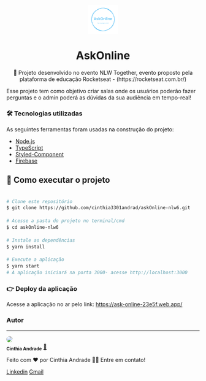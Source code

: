 
<p align="center"> 
<img src="https://github.com/cinthia3301andrad/askOnline-nlw6/blob/develop/src/assets/images/logo.png" align="center" width="15%"></img>
</p>
<h1 align="center">AskOnline</h1>

<p align="center">🚀 Projeto desenvolvido no evento NLW Together, evento proposto pela plataforma de educação Rocketseat - (https://rocketseat.com.br/)</p>

<p align="left">Esse projeto tem como objetivo criar salas onde os usuários poderão fazer perguntas e o admin poderá as dúvidas da sua audiência em tempo-real!</p>


### 🛠 Tecnologias utilizadas

As seguintes ferramentas foram usadas na construção do projeto:
- [Node.js](https://nodejs.org/en/)
- [TypeScript](https://www.typescriptlang.org/)
- [Styled-Component](https://styled-components.com/)
- [Firebase](https://firebase.google.com/?gclid=Cj0KCQjw_dWGBhDAARIsAMcYuJwnUiuxXLNXHPiwx7j5-tMzXdGXG4-jnKmfpBBE7cQbAJTipHT3RdcaAsQnEALw_wcB&gclsrc=aw.ds)

## 🚀 Como executar o projeto

```bash

# Clone este repositório
$ git clone https://github.com/cinthia3301andrad/askOnline-nlw6.git

# Acesse a pasta do projeto no terminal/cmd
$ cd askOnline-nlw6

# Instale as dependências
$ yarn install

# Execute a aplicação 
$ yarn start
# A aplicação iniciará na porta 3000- acesse http://localhost:3000

```

### 👉 Deploy da aplicação
Acesse a aplicação no ar pelo link: https://ask-online-23e5f.web.app/
### Autor
---


 <img style="border-radius: 50%;" src="https://avatars.githubusercontent.com/u/47640072?s=400&u=63429990df49a363de4f3a25d522453dfe08eab3&v=4" width="100px;" />
 <br />
 <sub><b>Cinthia Andrade</b></sub></a> <a href="https://github.com/cinthia3301andrad" title="github">🚀</a>


Feito com ❤️ por Cinthia Andrade 👋🏽 Entre em contato!

 [Linkedin](https://www.linkedin.com/in/cinthia-andrade-866a501aa/) 
[Gmail](mailto:cinthiaadm15@gmail.com)
